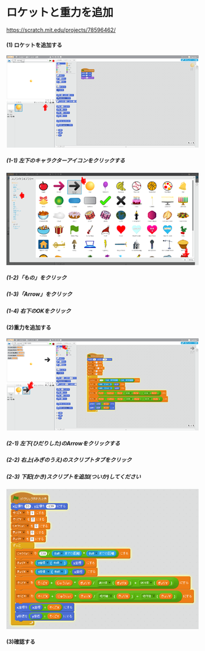 # ロケットと重力を追加
https://scratch.mit.edu/projects/78596462/


#### (1) ロケットを追加する
![](f2_001a.png)
##### (1-1) 左下のキャラクターアイコンをクリックする
![](f2_002a.png)
##### (1-2)「もの」をクリック
##### (1-3)「Arrow」をクリック
##### (1-4) 右下のOKをクリック

#### (2)重力を追加する
![](f2_003a.png)
##### (2-1) 左下(ひだりした)のArrowをクリックする
##### (2-2) 右上(みぎのうえ)のスクリプトタブをクリック
##### (2-3) 下記(かき)スクリプトを追加(ついか)してください
![](f2_004a.png)


#### (3)確認する
